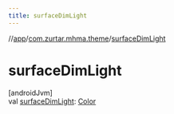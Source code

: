 ```yaml
---
title: surfaceDimLight
---
```

//[app](../../index.html)/[com.zurtar.mhma.theme](index.html)/[surfaceDimLight](surface-dim-light.html)



# surfaceDimLight



[androidJvm]\
val [surfaceDimLight](surface-dim-light.html): [Color](https://developer.android.com/reference/kotlin/androidx/compose/ui/graphics/Color.html)



